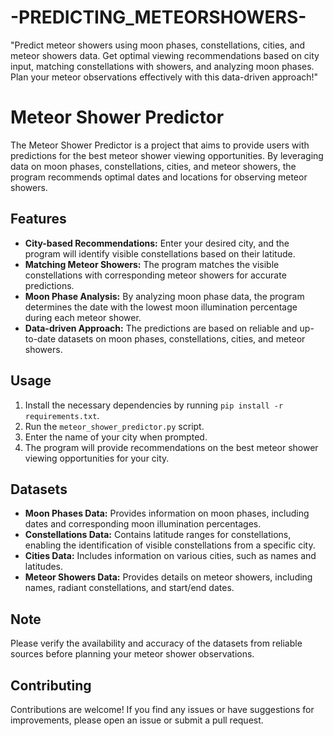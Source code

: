 # -PREDICTING_METEORSHOWERS-
"Predict meteor showers using moon phases, constellations, cities, and meteor showers data. Get optimal viewing recommendations based on city input, matching constellations with showers, and analyzing moon phases. Plan your meteor observations effectively with this data-driven approach!"

# Meteor Shower Predictor

The Meteor Shower Predictor is a project that aims to provide users with predictions for the best meteor shower viewing opportunities. By leveraging data on moon phases, constellations, cities, and meteor showers, the program recommends optimal dates and locations for observing meteor showers.

## Features

- **City-based Recommendations:** Enter your desired city, and the program will identify visible constellations based on their latitude.
- **Matching Meteor Showers:** The program matches the visible constellations with corresponding meteor showers for accurate predictions.
- **Moon Phase Analysis:** By analyzing moon phase data, the program determines the date with the lowest moon illumination percentage during each meteor shower.
- **Data-driven Approach:** The predictions are based on reliable and up-to-date datasets on moon phases, constellations, cities, and meteor showers.

## Usage

1. Install the necessary dependencies by running `pip install -r requirements.txt`.
2. Run the `meteor_shower_predictor.py` script.
3. Enter the name of your city when prompted.
4. The program will provide recommendations on the best meteor shower viewing opportunities for your city.

## Datasets

- **Moon Phases Data:** Provides information on moon phases, including dates and corresponding moon illumination percentages.
- **Constellations Data:** Contains latitude ranges for constellations, enabling the identification of visible constellations from a specific city.
- **Cities Data:** Includes information on various cities, such as names and latitudes.
- **Meteor Showers Data:** Provides details on meteor showers, including names, radiant constellations, and start/end dates.

## Note

Please verify the availability and accuracy of the datasets from reliable sources before planning your meteor shower observations.

## Contributing

Contributions are welcome! If you find any issues or have suggestions for improvements, please open an issue or submit a pull request.




